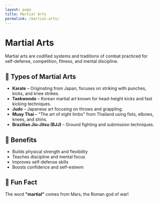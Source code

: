 ```yaml
---
layout: page
title: Martial Arts
permalink: /martial-arts/
---
```


# Martial Arts

Martial arts are codified systems and traditions of combat practiced for self-defense, competition, fitness, and mental discipline.

## 🥋 Types of Martial Arts

- **Karate** – Originating from Japan, focuses on striking with punches, kicks, and knee strikes.
- **Taekwondo** – Korean martial art known for head-height kicks and fast kicking techniques.
- **Judo** – Japanese art focusing on throws and grappling.
- **Muay Thai** – "The art of eight limbs" from Thailand using fists, elbows, knees, and shins.
- **Brazilian Jiu-Jitsu (BJJ)** – Ground fighting and submission techniques.

## 💪 Benefits

- Builds physical strength and flexibility
- Teaches discipline and mental focus
- Improves self-defense skills
- Boosts confidence and self-esteem

## 🧠 Fun Fact

The word **"martial"** comes from Mars, the Roman god of war!


